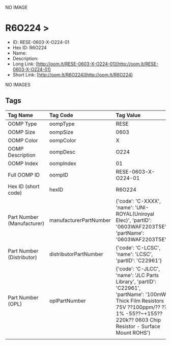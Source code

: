 


  
NO IMAGE  
# R6O224 > 

- ID: RESE-0603-X-O224-01
- Hex ID: R6O224
- Name: 
- Description: 
- Long Link: [http://oom.lt/RESE-0603-X-O224-01](http://oom.lt/RESE-0603-X-O224-01)
- Short Link: [http://oom.lt/R6O224](http://oom.lt/R6O224)
  
NO IMAGES  
## Tags
  

|Tag Name|Tag Code|Tag Value|
| :--- | :--- | :--- |
|OOMP Type|oompType|RESE|
|OOMP Size|oompSize|0603|
|OOMP Color|oompColor|X|
|OOMP Description|oompDesc|O224|
|OOMP Index|oompIndex|01|
|Full OOMP ID|oompID|RESE-0603-X-O224-01|
|Hex ID (short code)|hexID|R6O224|
|Part Number (Manufacturer)|manufacturerPartNumber|{'code': 'C-XXXX', 'name': 'UNI-ROYAL(Uniroyal Elec)', 'partID': '0603WAF2203T5E', 'partName': '0603WAF2203T5E'}|
|Part Number (Distributor)|distributorPartNumber|{'code': 'C-LCSC', 'name': 'LCSC', 'partID': 'C22961'}|
|Part Number (OPL)|oplPartNumber|{'code': 'C-JLCC', 'name': 'JLC Parts Library', 'partID': 'C22961', 'partName': '100mW Thick Film Resistors 75V ??100ppm/?? ??1% -55??~+155?? 220k?? 0603  Chip Resistor - Surface Mount ROHS'}|
||||
